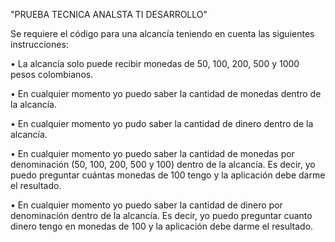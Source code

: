 "PRUEBA TECNICA ANALSTA TI DESARROLLO" 

Se requiere el código para una alcancía teniendo en cuenta las siguientes instrucciones:

• La alcancía solo puede recibir monedas de 50, 100, 200, 500 y 1000 pesos colombianos.

• En cualquier momento yo puedo saber la cantidad de monedas dentro de la alcancía.

• En cualquier momento yo pudo saber la cantidad de dinero dentro de la alcancía.

• En cualquier momento yo puedo saber la cantidad de monedas por denominación (50, 100, 200, 500 y 100) dentro de la alcancía. Es decir, yo puedo preguntar cuántas monedas de 100 tengo y la aplicación debe darme el resultado.

• En cualquier momento yo puedo saber la cantidad de dinero por denominación dentro de la alcancía. Es decir, yo puedo preguntar cuanto dinero tengo en monedas de 100 y la aplicación debe darme el resultado.

